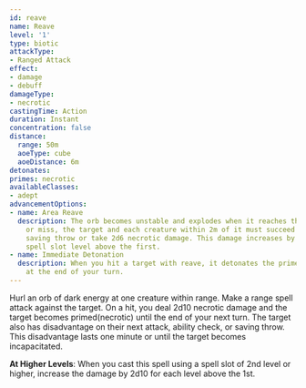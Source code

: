 ```yaml
---
id: reave
name: Reave
level: '1'
type: biotic
attackType:
- Ranged Attack
effect:
- damage
- debuff
damageType:
- necrotic
castingTime: Action
duration: Instant
concentration: false
distance:
  range: 50m
  aoeType: cube
  aoeDistance: 6m
detonates: 
primes: necrotic
availableClasses:
- adept
advancementOptions:
- name: Area Reave
  description: The orb becomes unstable and explodes when it reaches the target. Hit
    or miss, the target and each creature within 2m of it must succeed on a Constitution
    saving throw or take 2d6 necrotic damage. This damage increases by 2d6 for each
    spell slot level above the first.
- name: Immediate Detonation
  description: When you hit a target with reave, it detonates the primed condition
    at the end of your turn.
---
```

Hurl an orb of dark energy at one creature within range. Make a range spell attack against the target. On a hit, you
deal 2d10 necrotic damage and the target becomes primed(necrotic) until the end of your next turn. The target also has
disadvantage on their next attack, ability check, or saving throw. This disadvantage lasts one minute or until the target
becomes incapacitated.

__At Higher Levels__: When you cast this spell using a spell slot of 2nd level or higher, increase the damage by 2d10
for each level above the 1st.
